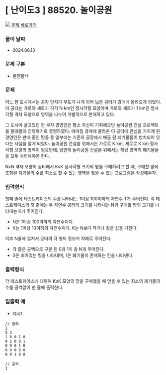 # [ 난이도3 ] 88520. 놀이공원

<img src="https://img.shields.io/badge/JavaScript-orange?style=flat&logo=javascript&logoColor=auto"/> [문제 바로가기](https://level.goorm.io/exam/88520/%EB%86%80%EC%9D%B4%EA%B3%B5%EC%9B%90/quiz/1)

### 풀이 날짜

- 2024.06.13

### 문제 구분

- 완전탐색

### 문제

어느 한 도시에서는 공장 단지가 부도가 나게 되어 넓은 공터가 경매에 올라오게 되었다. 이 공터는 가로와 세로가 각각 N km인 정사각형 모양이며 가로와 세로가 1 km인 정사각형 격자 모양으로 영역을 나누어 개별적으로 판매하고 있다.

그 도시에 살고있던 한 부자 경영인은 평소 자신이 기획해오던 놀이공원 건설 프로젝트를 몰래몰래 진행하기로 결정하였다. 때마침 경매에 올라온 이 공터에 관심을 가지게 된 경영인은 판매 중인 땅들 중 일부에는 기존의 공장에서 배출 된 폐기물들이 방치되어 있다는 사실을 알게 되었다. 놀이공원 건설을 위해서는 가로로 K km, 세로로 K km 정사각형 모양의 영역이 필요한데, 당연히 놀이공원 건설을 위해서는 해당 영역의 폐기물들을 모두 처리해야만 한다.

NxN 격자 모양의 공터에서 KxK 정사각형 크기의 땅을 구매하려고 할 때, 구매할 땅에 포함된 폐기물의 수를 최소로 할 수 있는 영역을 찾을 수 있는 프로그램을 작성해주자.

### 입력형식

첫째 줄에 테스트케이스의 수를 나타내는 1이상 100이하의 자연수 T가 주어진다.
각 테스트케이스의 첫 줄에는 두 자연수 공터의 크기를 나타내는 N과 구매할 땅의 크기를 나타내는 K가 주어진다.

- N은 1이상 100이하의 자연수이다.
- K는 1이상 10이하의 자연수이다. K는 N보다 작거나 같은 값을 가진다.

이후 N줄에 걸쳐서 공터의 각 행의 정보가 차례로 주어진다.

- 각 줄은 공백으로 구분 된 0과 1이 총 N개 주어진다.
- 0은 비어있는 땅을 나타내며, 1은 폐기물이 존재하는 칸을 나타낸다.

### 출력형식

각 테스트케이스에 대하여 KxK 모양의 땅을 구매했을 때 얻을 수 있는 최소의 폐기물의 수를 공백없이 한 줄에 출력한다.

### 입출력 예

- 예시1

```
// 입력
1
5 3
1 0 0 1 0
0 1 0 0 1
0 0 0 1 0
0 0 0 0 0
0 0 1 0 0
```

```
// 출력
1
```
